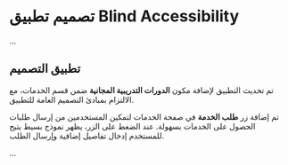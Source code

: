 # تصميم تطبيق Blind Accessibility

...

## تطبيق التصميم

تم تحديث التطبيق لإضافة مكون **الدورات التدريبية المجانية** ضمن قسم الخدمات، مع الالتزام بمبادئ التصميم العامة للتطبيق.

تم إضافة زر **طلب الخدمة** في صفحة الخدمات لتمكين المستخدمين من إرسال طلبات الحصول على الخدمات بسهولة. عند الضغط على الزر، يظهر نموذج بسيط يتيح للمستخدم إدخال تفاصيل إضافية وإرسال الطلب.

...
